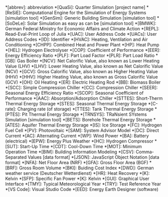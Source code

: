 *[abbrev]:  abbreviation
*[QuaSi]:   Quarter Simulation [project name]
*[ReSiE]:   Computational Engine for the Simulation of Energy Systems [simulation tool]
*[GenSim]:  Generic Building Simulation [simulation tool]
*[SoDeLe]:  Solar Simulation as easy as can be [simulation tool]
*[BMWK]:    German Federal Ministry for Economic Affairs and Climate Action
*[REPL]:    Read-Eval-Print Loop of Julia
*[UAC]:     User Address Code
*[UACs]:     User Address Codes
*[ID]:      Identifier
*[HVAC]:    Heating, Ventilation and Air Conditioning 
*[CHPP]:    Combined Heat and Power Plant
*[HP]:      Heat Pump
*[HEL]:     Hydrogen Electrolyser
*[COP]:     Coefficient of Performance 
*[EER]:     Energy Efficiency Ratio
*[PLF]:     Part Load Factor
*[PLR]:     Part Load Ratio
*[GB]:      Gas Boiler
*[NCV]:     Net Calorific Value, also known as Lower Heating Value (LHV)
*[LHV]:     Lower Heating Value, also known as Net Calorific Value (NCV)
*[GCV]:     Gross Calorific Value, also known as Higher Heating Value (HHV)
*[HHV]:     Higher Heating Value, also known as Gross Calorific Value (GCV)
*[OH]:      Oil Heating
*[ER]:      Electric Heating Rod
*[BB]:      Biomass Boiler
*[SCC]:     Simple Compression Chiller
*[CC]:      Compression Chiller
*[SEER]:    Seasonal Energy Efficiency Ratio 
*[SCOP]:    Seasonal Coefficient of Performance
*[AAC]:     Absorption/Adsorption Chiller 
*[STTES]:   Short-Therm Thermal Energy Storage
*[STES]:    Seasonal Thermal Energy Storage 
*[C-rate]:  Charging rate (of storage)
*[TTES]:    Tank Thermal Energy Storage
*[PTES]:    Pit Thermal Energy Storage
*[TRNSYS]:  TRaNsient SYstems Simulation [simulation tool]
*[BETS]:    Borehole Thermal Energy Storage
*[ATES]:    Aquifer Thermal Energy Storage
*[IS]:      Ice Storage 
*[FC]:      Hydrogen Fuel Cell
*[PV]:      Photovoltaic
*[SAM]:     System Advisor Model 
*[DC]:      Direct Current
*[AC]:      Alternating Current
*[WP]:      Wind Power
*[BA]:      Battery (electrical)
*[EPW]:     Energy Plus Weather
*[HC]:      Hydrogen Compressor
*[SUT]:     Start-Up Time 
*[CDT]:     Cool-Down Time 
*[MOT]:     Minimum Operation Time 
*[BIM]:     Building Information Modeling 
*[CSV]:     Comma-Separated Values [data format] 
*[JSON]:    JavaScript Object Notation [data format]
*[NFA]:     Net Floor Area (NRF)
*[GFA]:     Gross Floor Area (BGF)
*[BRF]:     Gross Room Volume
*[BKI]:     Buiding Cost Index
*[DWD]:     German weather service (Deutscher Wetterdienst)
*[HR]:      Heat Recovery
*[K]:       Kelvin
*[SFP]:     Specific Fan Power
*[K]:       Kelvin
*[GUI]:     Graphical User Interface
*[TMY]:     Typical Meteorological Year
*[TRY]:     Test Reference Year
*[VS Code]: Visual Studio Code
*[EED]:     Energy Earth Designer (software)



